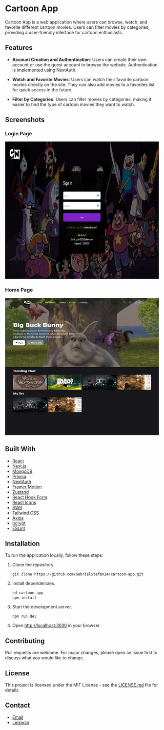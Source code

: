 # Cartoon App


Cartoon App is a web application where users can browse, watch, and favorite different cartoon movies. Users can filter movies by categories, providing a user-friendly interface for cartoon enthusiasts. 

## Features

- **Account Creation and Authentication**: Users can create their own account or use the guest account to browse the website. Authentication is implemented using NextAuth.

- **Watch and Favorite Movies**: Users can watch their favorite cartoon movies directly on the site. They can also add movies to a favorites list for quick access in the future.

- **Filter by Categories**: Users can filter movies by categories, making it easier to find the type of cartoon movies they want to watch.

## Screenshots

### Login Page

<div align="center">
  <img src="./public/images/Login.JPG" width="800" height="450" />
</div>

### Home Page

<div align="center">
  <img src="./public/images/Cartoon.JPG" width="600" height="450" />
</div>

## Built With

- [React](https://reactjs.org/)
- [Next.js](https://nextjs.org/)
- [MongoDB](https://www.mongodb.com/)
- [Prisma](https://www.prisma.io/)
- [NextAuth](https://next-auth.js.org/)
- [Framer Motion](https://www.framer.com/motion/)
- [Zustand](https://zustand.surge.sh/)
- [React Hook Form](https://react-hook-form.com/)
- [React Icons](https://react-icons.github.io/react-icons/)
- [SWR](https://swr.vercel.app/)
- [Tailwind CSS](https://tailwindcss.com/)
- [Axios](https://axios-http.com/)
- [bcrypt](https://www.npmjs.com/package/bcrypt)
- [ESLint](https://eslint.org/)

## Installation

To run the application locally, follow these steps:

1. Clone the repository.
    ```
    git clone https://github.com/GabrielStefan24/cartoon-app.git
    ```


2. Install dependencies.
    ```
    cd cartoon-app
    npm install
    ```

3. Start the development server.
    ```
    npm run dev
    ```

4. Open [http://localhost:3000](http://localhost:3000) in your browser.

## Contributing

Pull requests are welcome. For major changes, please open an issue first to discuss what you would like to change.

## License

This project is licensed under the MIT License - see the [LICENSE.md](LICENSE.md) file for details. <!-- Replace with your license -->

## Contact

 - [Email](mailto:sirbugabriel97@gmail.com) 
 - [Linkedin](https://www.linkedin.com/in/gabriel-s-94a908236/)
